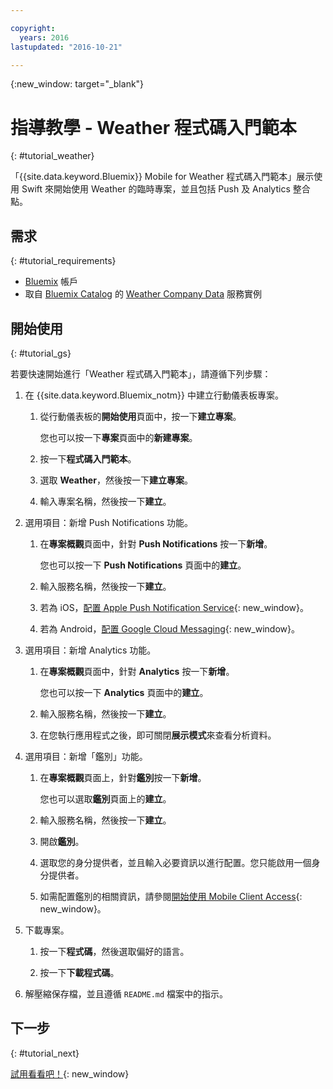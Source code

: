 ```yaml
---

copyright:
  years: 2016
lastupdated: "2016-10-21"

---
```

{:new_window: target="_blank"}

# 指導教學 - Weather 程式碼入門範本
{: #tutorial_weather}

「{{site.data.keyword.Bluemix}} Mobile for Weather 程式碼入門範本」展示使用 Swift 來開始使用 Weather 的臨時專案，並且包括 Push 及 Analytics 整合點。


## 需求
{: #tutorial_requirements}

* [Bluemix](http://bluemix.net) 帳戶
* 取自 [Bluemix Catalog](https://console.{DomainName}/catalog/) 的 [Weather Company Data](https://console.{DomainName}/catalog/services/weather-company-data/) 服務實例


## 開始使用
{: #tutorial_gs}

若要快速開始進行「Weather 程式碼入門範本」，請遵循下列步驟：

1. 在 {{site.data.keyword.Bluemix_notm}} 中建立行動儀表板專案。

   1. 從行動儀表板的**開始使用**頁面中，按一下**建立專案**。

      您也可以按一下**專案**頁面中的**新建專案**。

   2. 按一下**程式碼入門範本**。

   3. 選取 **Weather**，然後按一下**建立專案**。

   4. 輸入專案名稱，然後按一下**建立**。

2. 選用項目：新增 Push Notifications 功能。

   1. 在**專案概觀**頁面中，針對 **Push Notifications** 按一下**新增**。

      您也可以按一下 **Push Notifications** 頁面中的**建立**。

   2. 輸入服務名稱，然後按一下**建立**。

   3. 若為 iOS，[配置 Apple Push Notification Service](/docs/services/mobilepush/t_push_provider_ios.html){: new_window}。

   4. 若為 Android，[配置 Google Cloud Messaging](/docs/services/mobilepush/t_push_provider_android.html){: new_window}。
   
3. 選用項目：新增 Analytics 功能。

   1. 在**專案概觀**頁面中，針對 **Analytics** 按一下**新增**。

      您也可以按一下 **Analytics** 頁面中的**建立**。

   2. 輸入服務名稱，然後按一下**建立**。
   
   3. 在您執行應用程式之後，即可關閉**展示模式**來查看分析資料。

4. 選用項目：新增「鑑別」功能。

   1. 在**專案概觀**頁面上，針對**鑑別**按一下**新增**。

      您也可以選取**鑑別**頁面上的**建立**。

   2. 輸入服務名稱，然後按一下**建立**。
   
   3. 開啟**鑑別**。
   
   4. 選取您的身分提供者，並且輸入必要資訊以進行配置。您只能啟用一個身分提供者。

   5. 如需配置鑑別的相關資訊，請參閱[開始使用 Mobile Client Access](/docs/services/mobileaccess/index.html){: new_window}。

5. 下載專案。

   1. 按一下**程式碼**，然後選取偏好的語言。

   2. 按一下**下載程式碼**。

5. 解壓縮保存檔，並且遵循 `README.md` 檔案中的指示。


## 下一步
{: #tutorial_next}

[試用看看吧！](http://console.{DomainName}/mobile/create-project?starter=fad1d49e-f7b6-3aff-9b53-14673fca4399){: new_window}
